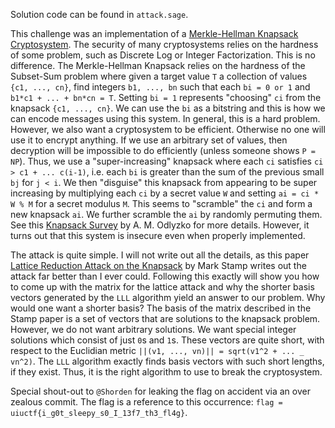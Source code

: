 Solution code can be found in `attack.sage`.

This challenge was an implementation of a [Merkle-Hellman Knapsack Cryptosystem](https://en.wikipedia.org/wiki/Merkle%E2%80%93Hellman_knapsack_cryptosystem).
The security of many cryptosystems relies on the hardness of some problem, such as Discrete Log or Integer Factorization.
This is no difference.
The Merkle-Hellman Knapsack relies on the hardness of the Subset-Sum problem where given a target value `T` a collection of values `{c1, ..., cn}`, find integers `b1, ..., bn` such that each `bi = 0 or 1` and `b1*c1 + ... + bn*cn = T`.
Setting `bi = 1` represents "choosing" `ci` from the knapsack `{c1, ..., cn}`.
We can use the `bi` as a bitstring and this is how we can encode messages using this system.
In general, this is a hard problem.
However, we also want a cryptosystem to be efficient.
Otherwise no one will use it to encrypt anything.
If we use an arbitrary set of values, then decryption will be impossible to do efficiently (unless someone shows `P = NP`).
Thus, we use a "super-increasing" knapsack where each `ci` satisfies `ci > c1 + ... c(i-1)`, i.e. each `bi` is greater than the sum of the previous small `bj` for `j < i`.
We then "disguise" this knapsack from appearing to be super increasing by multiplying each `ci` by a secret value `W` and setting `ai = ci * W % M` for a secret modulus `M`.
This seems to "scramble" the `ci` and form a new knapsack `ai`.
We further scramble the `ai` by randomly permuting them.
See this [Knapsack Survey](https://www-users.cse.umn.edu/~odlyzko/doc/arch/knapsack.survey.pdf) by A. M. Odlyzko for more details.
However, it turns out that this system is insecure even when properly implemented.

The attack is quite simple.
I will not write out all the details, as this paper [Lattice Reduction Attack on the Knapsack](https://www.cs.sjsu.edu/faculty/stamp/papers/topics/topic16/Knapsack.pdf) by Mark Stamp writes out the attack far better than I ever could.
Following this exactly will show you how to come up with the matrix for the lattice attack and why the shorter basis vectors generated by the `LLL` algorithm yield an answer to our problem.
Why would one want a shorter basis?
The basis of the matrix described in the Stamp paper is a set of vectors that are solutions to the knapsack problem.
However, we do not want arbitrary solutions.
We want special integer solutions which consist of just `0`s and `1`s.
These vectors are quite short, with respect to the Euclidian metric `||(v1, ..., vn)|| = sqrt(v1^2 + ... _ vn^2)`.
The `LLL` algorithm exactly finds basis vectors with such short lengths, if they exist.
Thus, it is the right algorithm to use to break the cryptosystem.

Special shout-out to `@Shorden` for leaking the flag on accident via an over zealous commit.
The flag is a reference to this occurrence:
`flag = uiuctf{i_g0t_sleepy_s0_I_13f7_th3_fl4g}`.
